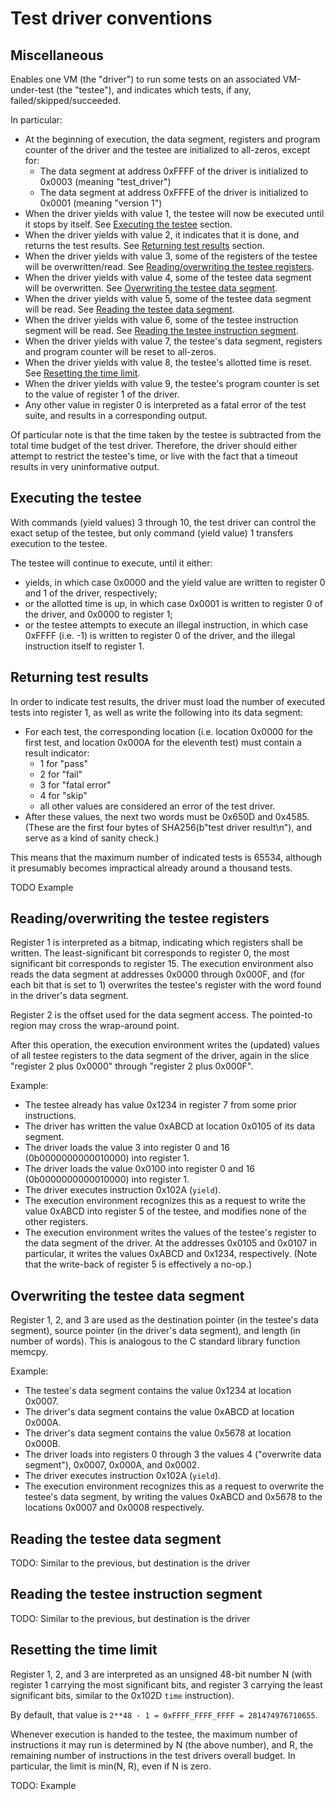 # Test driver conventions

## Miscellaneous

Enables one VM (the "driver") to run some tests on an associated VM-under-test (the "testee"), and indicates which tests, if any, failed/skipped/succeeded.

In particular:
- At the beginning of execution, the data segment, registers and program counter of the driver and the testee are initialized to all-zeros, except for:
    * The data segment at address 0xFFFF of the driver is initialized to 0x0003 (meaning "test\_driver")
    * The data segment at address 0xFFFE of the driver is initialized to 0x0001 (meaning "version 1")
- When the driver yields with value 1, the testee will now be executed until it stops by itself. See [Executing the testee](#executing-the-testee) section.
- When the driver yields with value 2, it indicates that it is done, and returns the test results. See [Returning test results](#returning-test-results) section.
- When the driver yields with value 3, some of the registers of the testee will be overwritten/read. See [Reading/overwriting the testee registers](#readingoverwriting-the-testee-registers).
- When the driver yields with value 4, some of the testee data segment will be overwritten. See [Overwriting the testee data segment](#overwriting-the-testee-data-segment).
- When the driver yields with value 5, some of the testee data segment will be read. See [Reading the testee data segment](#reading-the-testee-data-segment).
- When the driver yields with value 6, some of the testee instruction segment will be read. See [Reading the testee instruction segment](#reading-the-testee-instruction-segment).
- When the driver yields with value 7, the testee's data segment, registers and program counter will be reset to all-zeros.
- When the driver yields with value 8, the testee's allotted time is reset. See [Resetting the time limit](#resetting-the-time-limit).
- When the driver yields with value 9, the testee's program counter is set to the value of register 1 of the driver.
- Any other value in register 0 is interpreted as a fatal error of the test suite, and results in a corresponding output.

Of particular note is that the time taken by the testee is subtracted from the total time budget of the test driver. Therefore, the driver should either attempt to restrict the testee's time, or live with the fact that a timeout results in very uninformative output.

## Executing the testee

With commands (yield values) 3 through 10, the test driver can control the exact setup of the testee, but only command (yield value) 1 transfers execution to the testee.

The testee will continue to execute, until it either:
- yields, in which case 0x0000 and the yield value are written to register 0 and 1 of the driver, respectively;
- or the allotted time is up, in which case 0x0001 is written to register 0 of the driver, and 0x0000 to register 1;
- or the testee attempts to execute an illegal instruction, in which case 0xFFFF (i.e. -1) is written to register 0 of the driver, and the illegal instruction itself to register 1.

## Returning test results

In order to indicate test results, the driver must load the number of executed tests into register 1, as well as write the following into its data segment:
- For each test, the corresponding location (i.e. location 0x0000 for the first test, and location 0x000A for the eleventh test) must contain a result indicator:
    * 1 for "pass"
    * 2 for "fail"
    * 3 for "fatal error"
    * 4 for "skip"
    * all other values are considered an error of the test driver.
- After these values, the next two words must be 0x650D and 0x4585. (These are the first four bytes of SHA256(b"test driver result\n"), and serve as a kind of sanity check.)

This means that the maximum number of indicated tests is 65534, although it presumably becomes impractical already around a thousand tests.

TODO Example

## Reading/overwriting the testee registers

Register 1 is interpreted as a bitmap, indicating which registers shall be written. The
least-significant bit corresponds to register 0, the most significant bit corresponds to register 15.
The execution environment also reads the data segment at addresses 0x0000 through 0x000F, and
(for each bit that is set to 1) overwrites the testee's register with the word found in the
driver's data segment.

Register 2 is the offset used for the data segment access. The pointed-to region may cross the wrap-around point.

After this operation, the execution environment writes the (updated) values of all testee registers to the data segment of the driver, again in the slice "register 2 plus 0x0000" through "register 2 plus 0x000F".

Example:
- The testee already has value 0x1234 in register 7 from some prior instructions.
- The driver has written the value 0xABCD at location 0x0105 of its data segment.
- The driver loads the value 3 into register 0 and 16 (0b0000000000010000) into register 1.
- The driver loads the value 0x0100 into register 0 and 16 (0b0000000000010000) into register 1.
- The driver executes instruction 0x102A (`yield`).
- The execution environment recognizes this as a request to write the value 0xABCD into register 5 of the testee, and modifies none of the other registers.
- The execution environment writes the values of the testee's register to the data segment of the driver. At the addresses 0x0105 and 0x0107 in particular, it writes the values 0xABCD and 0x1234, respectively. (Note that the write-back of register 5 is effectively a no-op.)

## Overwriting the testee data segment

Register 1, 2, and 3 are used as the destination pointer (in the testee's data segment), source pointer (in the driver's data segment), and length (in number of words). This is analogous to the C standard library function memcpy.

Example:
- The testee's data segment contains the value 0x1234 at location 0x0007.
- The driver's data segment contains the value 0xABCD at location 0x000A.
- The driver's data segment contains the value 0x5678 at location 0x000B.
- The driver loads into registers 0 through 3 the values 4 ("overwrite data segment"), 0x0007, 0x000A, and 0x0002.
- The driver executes instruction 0x102A (`yield`).
- The execution environment recognizes this as a request to overwrite the testee's data segment, by writing the values 0xABCD and 0x5678 to the locations 0x0007 and 0x0008 respectively.

## Reading the testee data segment

TODO: Similar to the previous, but destination is the driver

## Reading the testee instruction segment

TODO: Similar to the previous, but destination is the driver

## Resetting the time limit

Register 1, 2, and 3 are interpreted as an unsigned 48-bit number N (with register 1 carrying the most significant bits, and register 3 carrying the least significant bits, similar to the 0x102D `time` instruction).

By default, that value is `2**48 - 1 = 0xFFFF_FFFF_FFFF = 281474976710655`.

Whenever execution is handed to the testee, the maximum number of instructions it may run is determined by N (the above number), and R, the remaining number of instructions in the test drivers overall budget. In particular, the limit is min(N, R), even if N is zero.

TODO: Example
